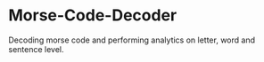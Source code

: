 # Morse-Code-Decoder
Decoding morse code and performing analytics on letter, word and sentence level.
